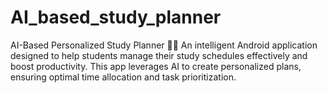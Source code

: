 # AI_based_study_planner
AI-Based Personalized Study Planner 📅🎯 An intelligent Android application designed to help students manage their study schedules effectively and boost productivity. This app leverages AI to create personalized plans, ensuring optimal time allocation and task prioritization.
